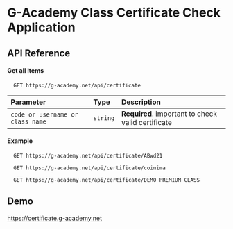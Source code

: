 
# G-Academy Class Certificate Check Application


## API Reference

#### Get all items

```http
  GET https://g-academy.net/api/certificate
```


| Parameter | Type     | Description                       |
| :-------- | :------- | :-------------------------------- |
| `code or username or class name`      | `string` | **Required**. important to check valid certificate |


#### Example

```http
  GET https://g-academy.net/api/certificate/ABwd21
```
```http
  GET https://g-academy.net/api/certificate/coinima
```
```http
  GET https://g-academy.net/api/certificate/DEMO PREMIUM CLASS
```

## Demo

https://certificate.g-academy.net


